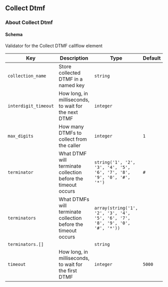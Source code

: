 ## Collect Dtmf

### About Collect Dtmf

#### Schema

Validator for the Collect DTMF callflow element



Key | Description | Type | Default | Required
--- | ----------- | ---- | ------- | --------
`collection_name` | Store collected DTMF in a named key | `string` |   | `false`
`interdigit_timeout` | How long, in milliseconds, to wait for the next DTMF | `integer` |   | `false`
`max_digits` | How many DTMFs to collect from the caller | `integer` | `1` | `false`
`terminator` | What DTMF will terminate collection before the timeout occurs | `string('1', '2', '3', '4', '5', '6', '7', '8', '9', '0', '#', '*')` | `#` | `false`
`terminators` | What DTMFs will terminate collection before the timeout occurs | `array(string('1', '2', '3', '4', '5', '6', '7', '8', '9', '0', '#', '*'))` |   | `false`
`terminators.[]` |   | `string` |   | `false`
`timeout` | How long, in milliseconds, to wait for the first DTMF | `integer` | `5000` | `false`


